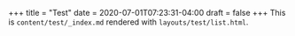 +++
title = "Test"
date = 2020-07-01T07:23:31-04:00
draft = false
+++
This is `content/test/_index.md` rendered with `layouts/test/list.html`.
